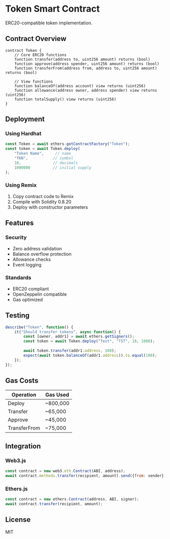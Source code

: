 # Token Smart Contract

ERC20-compatible token implementation.

## Contract Overview

```solidity
contract Token {
    // Core ERC20 functions
    function transfer(address to, uint256 amount) returns (bool)
    function approve(address spender, uint256 amount) returns (bool)
    function transferFrom(address from, address to, uint256 amount) returns (bool)
    
    // View functions
    function balanceOf(address account) view returns (uint256)
    function allowance(address owner, address spender) view returns (uint256)
    function totalSupply() view returns (uint256)
}
```

## Deployment

### Using Hardhat
```javascript
const Token = await ethers.getContractFactory("Token");
const token = await Token.deploy(
    "Token Name",     // name
    "TKN",           // symbol
    18,              // decimals
    1000000          // initial supply
);
```

### Using Remix
1. Copy contract code to Remix
2. Compile with Solidity 0.8.20
3. Deploy with constructor parameters

## Features

### Security
- Zero address validation
- Balance overflow protection
- Allowance checks
- Event logging

### Standards
- ERC20 compliant
- OpenZeppelin compatible
- Gas optimized

## Testing

```javascript
describe("Token", function() {
    it("Should transfer tokens", async function() {
        const [owner, addr1] = await ethers.getSigners();
        const token = await Token.deploy("Test", "TST", 18, 1000);
        
        await token.transfer(addr1.address, 100);
        expect(await token.balanceOf(addr1.address)).to.equal(100);
    });
});
```

## Gas Costs

| Operation | Gas Used |
|-----------|----------|
| Deploy | ~800,000 |
| Transfer | ~65,000 |
| Approve | ~45,000 |
| TransferFrom | ~75,000 |

## Integration

### Web3.js
```javascript
const contract = new web3.eth.Contract(ABI, address);
await contract.methods.transfer(recipient, amount).send({from: sender});
```

### Ethers.js
```javascript
const contract = new ethers.Contract(address, ABI, signer);
await contract.transfer(recipient, amount);
```

## License

MIT